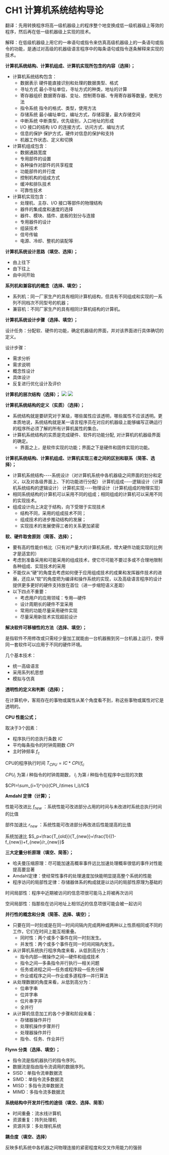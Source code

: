 # CH1 计算机系统结构导论

翻译：先用转换程序将高一级机器级上的程序整个地变换成低一级机器级上等效的程序，然后再在低一级机器级上实现的技术。

解释：在低级机器级上用它的一串语句或指令来仿真高级机器级上的一条语句或指令的功能，是通过对高级的机器级语言程序中的每条语句或指令逐条解释来实现的技术。

**计算机系统结构、计算机组成、计算机实现所包含的内容（选择）；**

- 计算机系统结构包含：
	- 数据表示
		硬件能直接识别和处理的数据类型、格式
	- 寻址方式
		最小寻址单位，寻址方式的种类，地址的计算
	- 寄存器组织
		数据寄存器、变址、控制寄存器、专用寄存器等数量，使用方法
	- 指令系统
		指令的格式、类型，使用方法
	- 存储系统
		最小编址单位，编址方式，存储容量，最大存储空间
	- 中断系统
		中断类型，优先级别，入口地址的形成
	- I/O 接口的结构
		I/O 的连接方式、访问方式、编址方式
	- 信息的保护
		保护方式，硬件对信息的保护和支持
	- 机器工作状态、定义和切换
- 计算机组成包含：
	- 数据通路宽度
	- 专用部件的设置
	- 各种操作对部件的共享程度
	- 功能部件的并行度
	- 控制机构的组成方式
	- 缓冲和排队技术
	- 可靠性技术
- 计算机实现包含：
	- 处理机、主存、I/O 接口等部件的物理结构
	- 器件的集成度和速度的选择
	- 器件、模块、插件、底板的划分与连接
	- 专用器件的设计
	- 组装技术
	- 信号传输
	- 电源、冷却、整机的装配等

**计算机系统设计思路（填空、选择）；**

- 由上往下
- 由下往上
- 由中间开始

**系列机和兼容机的概念（选择、填空）；**

- 系列机：同一厂家生产的具有相同计算机结构，但具有不同组成和实现的一系列不同档次不同型号的机器；
- 兼容机：不同厂家生产的具有相同计算机结构的计算机。

**计算机系统设计步骤（选择、填空）；**

设计任务：分配软、硬件的功能，确定机器级的界面，并对该界面进行具体确切的定义。

设计步骤：

- 需求分析
- 需求说明
- 概念性设计
- 具体设计
- 反复进行优化设计及评价

**计算机的层次结构（选择）；**
![](../pic/1-1.bmp)
![](../pic/1-2.bmp)

**计算机系统结构的定义（实质）（选择）；**
- 系统结构就是要研究对于某级，哪些属性应该透明，哪些属性不应该透明。更本质地说，系统结构就是某一语言程序员在对应的机器级上能够编写正确运行的程序所必须了解的所有计算机属性的集合。
- 计算机系统结构的实质是完成硬件、软件的功能分配, 对计算机的机器级界面的确定。
	- 界面之上，是软件实现的功能；界面之下是硬件和固件实现的功能。

**计算机系统结构、计算机组成、计算机实现三者之间的区别和联系（简答、选择）；**

- 计算机系统结构----系统设计（对计算机系统中各机器级之间界面的划分和定义，以及对各级界面上、下的功能进行分配）
	计算机组成----逻辑设计（计算机系统结构的逻辑设计）
	计算机实现----物理设计（计算机组成的物理实现）
- 相同系统结构的计算机可以采用不同的组成；相同组成的计算机可以采用不同的实现技术。
- 组成设计向上决定于结构，向下受限于实现技术
	- 结构不同，采用的组成技术不同；
	- 组成技术的进步推动结构的发展；
	- 实现技术的发展使得三者的关系更加紧密

**软、硬件取舍原则（简答、选择）；**

- 要有高的性能价格比（只有对产量大的计算机系统，增大硬件功能实现的比例才是适宜的）
- 考虑到准备采用和可能采用的组成技术，使它尽可能不要过多或不合理地限制各种组成、实现技术的采用
- 不能仅从“硬”的角度去考虑如何便于应用组成技术的成果和发挥器件技术的进展，还应从“软”的角度把为编译和操作系统的实现，以及高级语言程序的设计提供更多更好的硬件支持放在首位（进一步缩短语义差距）
- 以下四点不重要：
	- 考虑用户的应用领域：专用—硬件
	- 设计周期长的硬件不宜采用
	- 常用的功能尽量采用硬件实现
	- 尽量采用新技术实现超前设计

**解决软件可移植性的方法（选择、填空）；**

是指软件不用修改或只需经少量加工就能由一台机器搬到另一台机器上运行，使得同一套软件可以应用于不同的硬件环境。

几个基本技术：

- 统一高级语言
- 采用系列机思想
- 模拟与仿真

**透明性的定义和判断（选择）；**

在计算机中，客观存在的事物或属性从某个角度看不到，称这些事物或属性对它是透明的。

**CPU 性能公式；** 

取决于3个因素：

- 程序执行的总执行条数 $IC$
- 平均每条指令的时钟周期数 $CPI$
- 主时钟频率 $f_c$

CPU的程序执行时间 $T_{CPU}=IC*CPI/f_c$

$CPU_i$ 为第 $i$ 种指令的时钟周期数， $I_i$ 为第 $i$ 种指令在程序中出现的次数

$CPI=\sum_{i=1}^{n}(CPI_i\times I_i)/IC$

**Amdahl 定律（计算）；**

性能可改进比 $f_{new}$ ：系统性能可改进部分占用的时间与未改进时系统总执行时间的比值

部件加速比 $r_{new}$ ：系统性能可改进部分再改进后性能提高的比值

系统加速比 $S_p=\frac{T_{old}}{T_{new}}=\frac{1}{(1-f_{new})+f_{new}/r_{new}}$

**三大定量分析原理（填空、简答）；**

- 哈夫曼压缩原理：尽可能加速高概率事件远比加速处理概率很低的事件对性能提高要显著
- Amdahl定律：使经常性事件的处理速度加快能明显提高整个系统的性能
- 程序访问的局部性定律：存储器体系的构成就是以访问的局部性原理为基础的

时间局部性：程序中近期被访问的信息项很可能马上将被再次访问

空间局部性：指那些在访问地址上相邻近的信息项很可能会被一起访问

**并行性的概念和分类（简答、选择、填空）；**
- 只要在同一时刻或是在同一时间间隔内完成两种或两种以上性质相同或不同的工作，它们在时间上能互相重叠。
	- 同时性：两个或多个事件在同一时刻发生。
	- 并发性：两个或多个事件在同一时间间隔内发生。
- 从计算机系统执行程序角度来看，从低到高分为：
	- 指令内部—微操作之间—硬件和组成技术
	- 指令之间—多条指令并行执行—相关问题
	- 任务或进程之间—任务或程序段—任务分解
	- 作业或程序之间—作业或多道程序—并行算法
- 从处理数据的角度来看，从低到高分为：
	- 位串字串
	- 位并字串
	- 位片串字并
	- 全并行
- 从计算机信息加工的各个步骤和阶段来看：
	- 存储器操作并行
	- 处理机操作步骤并行
	- 处理器操作并行
	- 指令、任务、作业并行

**Flynn 分类（选择、填空）；**
- 指令流是指机器执行的指令序列。
- 数据流是指由指令流调用的数据序列。
- SISD：单指令流单数据流
- SIMD：单指令流多数据流
- MISD：多指令流单数据流
- MIMD：多指令流多数据流

**系统结构中开发并行性的途径（填空、选择、简答）**

- 时间重叠：流水线计算机
- 资源重复：阵列处理机
- 资源共享：多处理机系统

**耦合度（填空、选择）**

反映多机系统中各机器之间物理连接的紧密程度和交叉作用能力的强弱
